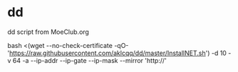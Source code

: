 # dd
dd script from MoeClub.org

bash <(wget --no-check-certificate -qO- 'https://raw.githubusercontent.com/aklcqq/dd/master/InstallNET.sh') -d 10 -v 64 -a --ip-addr <ip> --ip-gate <gateway> --ip-mask <netmask> --mirror 'http://<mirror>'
